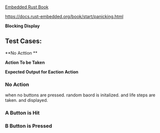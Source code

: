 [Embedded Rust Book]()

https://docs.rust-embedded.org/book/start/panicking.html

**Blocking Display**

## Test Cases:

**No Acttion ** 

**Action To be Taken**

**Expected Output for Eaction Action**

### No Action 

when no buttons are pressed. random baord is initalized. and life steps are taken. and displayed.

### A Button is Hit

### B Button is Pressed